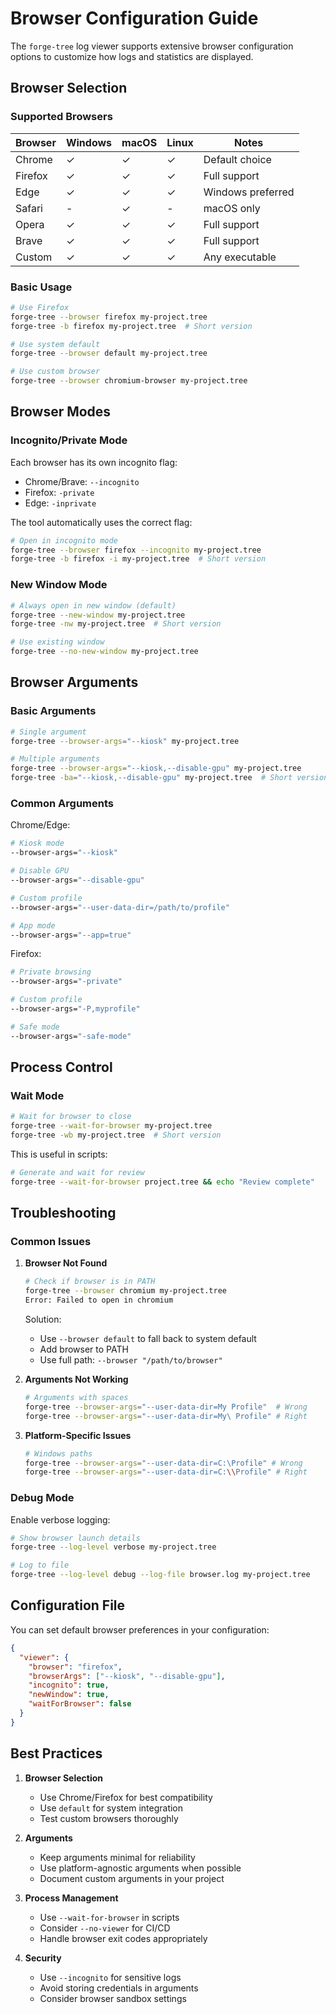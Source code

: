 # Browser Configuration Guide

The `forge-tree` log viewer supports extensive browser configuration options to customize how logs and statistics are displayed.

## Browser Selection

### Supported Browsers

| Browser | Windows | macOS | Linux | Notes |
|---------|---------|-------|-------|-------|
| Chrome | ✓ | ✓ | ✓ | Default choice |
| Firefox | ✓ | ✓ | ✓ | Full support |
| Edge | ✓ | ✓ | ✓ | Windows preferred |
| Safari | - | ✓ | - | macOS only |
| Opera | ✓ | ✓ | ✓ | Full support |
| Brave | ✓ | ✓ | ✓ | Full support |
| Custom | ✓ | ✓ | ✓ | Any executable |

### Basic Usage

```bash
# Use Firefox
forge-tree --browser firefox my-project.tree
forge-tree -b firefox my-project.tree  # Short version

# Use system default
forge-tree --browser default my-project.tree

# Use custom browser
forge-tree --browser chromium-browser my-project.tree
```

## Browser Modes

### Incognito/Private Mode

Each browser has its own incognito flag:
- Chrome/Brave: `--incognito`
- Firefox: `-private`
- Edge: `-inprivate`

The tool automatically uses the correct flag:
```bash
# Open in incognito mode
forge-tree --browser firefox --incognito my-project.tree
forge-tree -b firefox -i my-project.tree  # Short version
```

### New Window Mode

```bash
# Always open in new window (default)
forge-tree --new-window my-project.tree
forge-tree -nw my-project.tree  # Short version

# Use existing window
forge-tree --no-new-window my-project.tree
```

## Browser Arguments

### Basic Arguments

```bash
# Single argument
forge-tree --browser-args="--kiosk" my-project.tree

# Multiple arguments
forge-tree --browser-args="--kiosk,--disable-gpu" my-project.tree
forge-tree -ba="--kiosk,--disable-gpu" my-project.tree  # Short version
```

### Common Arguments

Chrome/Edge:
```bash
# Kiosk mode
--browser-args="--kiosk"

# Disable GPU
--browser-args="--disable-gpu"

# Custom profile
--browser-args="--user-data-dir=/path/to/profile"

# App mode
--browser-args="--app=true"
```

Firefox:
```bash
# Private browsing
--browser-args="-private"

# Custom profile
--browser-args="-P,myprofile"

# Safe mode
--browser-args="-safe-mode"
```

## Process Control

### Wait Mode

```bash
# Wait for browser to close
forge-tree --wait-for-browser my-project.tree
forge-tree -wb my-project.tree  # Short version
```

This is useful in scripts:
```bash
# Generate and wait for review
forge-tree --wait-for-browser project.tree && echo "Review complete"
```

## Troubleshooting

### Common Issues

1. **Browser Not Found**
   ```bash
   # Check if browser is in PATH
   forge-tree --browser chromium my-project.tree
   Error: Failed to open in chromium
   ```
   Solution:
   - Use `--browser default` to fall back to system default
   - Add browser to PATH
   - Use full path: `--browser "/path/to/browser"`

2. **Arguments Not Working**
   ```bash
   # Arguments with spaces
   forge-tree --browser-args="--user-data-dir=My Profile"  # Wrong
   forge-tree --browser-args="--user-data-dir=My\ Profile" # Right
   ```

3. **Platform-Specific Issues**
   ```bash
   # Windows paths
   forge-tree --browser-args="--user-data-dir=C:\Profile" # Wrong
   forge-tree --browser-args="--user-data-dir=C:\\Profile" # Right
   ```

### Debug Mode

Enable verbose logging:
```bash
# Show browser launch details
forge-tree --log-level verbose my-project.tree

# Log to file
forge-tree --log-level debug --log-file browser.log my-project.tree
```

## Configuration File

You can set default browser preferences in your configuration:

```json
{
  "viewer": {
    "browser": "firefox",
    "browserArgs": ["--kiosk", "--disable-gpu"],
    "incognito": true,
    "newWindow": true,
    "waitForBrowser": false
  }
}
```

## Best Practices

1. **Browser Selection**
   - Use Chrome/Firefox for best compatibility
   - Use `default` for system integration
   - Test custom browsers thoroughly

2. **Arguments**
   - Keep arguments minimal for reliability
   - Use platform-agnostic arguments when possible
   - Document custom arguments in your project

3. **Process Management**
   - Use `--wait-for-browser` in scripts
   - Consider `--no-viewer` for CI/CD
   - Handle browser exit codes appropriately

4. **Security**
   - Use `--incognito` for sensitive logs
   - Avoid storing credentials in arguments
   - Consider browser sandbox settings
